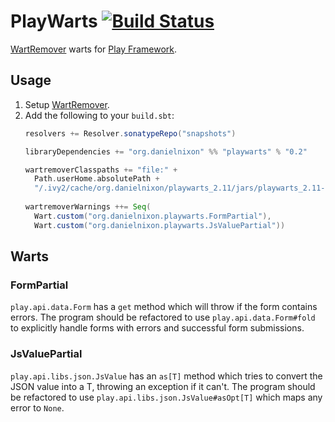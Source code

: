 # PlayWarts [![Build Status](https://travis-ci.org/danielnixon/playwarts.svg?branch=master)](https://travis-ci.org/danielnixon/playwarts)

[WartRemover](https://github.com/typelevel/wartremover) warts for [Play Framework](https://www.playframework.com/).

## Usage

1. Setup [WartRemover](https://github.com/typelevel/wartremover).
2. Add the following to your `build.sbt`:
    ```scala
    resolvers += Resolver.sonatypeRepo("snapshots")
    
    libraryDependencies += "org.danielnixon" %% "playwarts" % "0.2"
    
    wartremoverClasspaths += "file:" +
      Path.userHome.absolutePath +
      "/.ivy2/cache/org.danielnixon/playwarts_2.11/jars/playwarts_2.11-0.2.jar"
      
    wartremoverWarnings ++= Seq(
      Wart.custom("org.danielnixon.playwarts.FormPartial"),
      Wart.custom("org.danielnixon.playwarts.JsValuePartial"))
    ```

## Warts

### FormPartial

`play.api.data.Form` has a `get` method which will throw if the form contains
errors. The program should be refactored to use `play.api.data.Form#fold` to
explicitly handle forms with errors and successful form submissions.

### JsValuePartial

`play.api.libs.json.JsValue` has an `as[T]` method which tries to convert the JSON
value into a T, throwing an exception if it can't. The program should be refactored to use `play.api.libs.json.JsValue#asOpt[T]` which maps any error to `None`.

